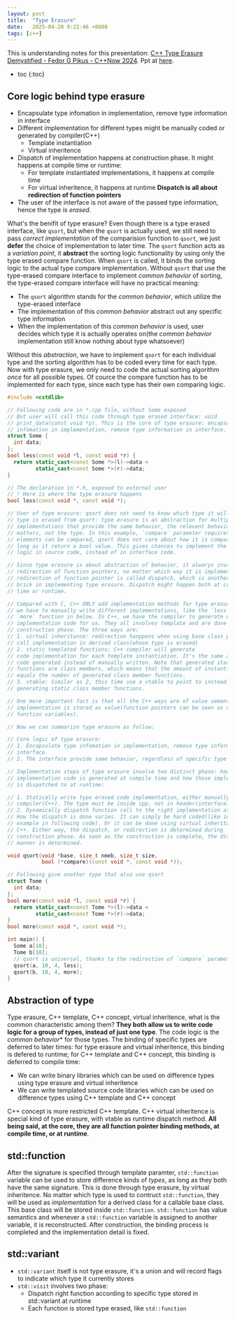 ```yaml
---
layout: post
title:  "Type Erasure"
date:   2025-04-20 9:22:46 +0800
tags: [c++]
---
```



This is understanding notes for this presentation: [C++ Type Erasure Demystified - Fedor G Pikus - C++Now 2024](https://www.youtube.com/watch?v=p-qaf6OS_f4). Ppt at [here](https://github.com/shan-weiqiang/shan-weiqiang.github.io/blob/main/assets/files/Cpp_Type_Erasure_Demystified.pdf).

* toc
{:toc}

## Core logic behind type erasure

- Encapsulate type infomation in implementation, remove type information in interface
- Different implementation for different types might be manually coded or generated by compiler(C++)
  - Template instantiation
  - Virtual inheritence
- Dispatch of implementation happens at construction phase. It might happens at compile time or runtime:
  - For template instantiated implementations, it happens at compile time
  - For virtual inheritence, it happens at runtime
  **Dispatch is all about redirection of function pointers**
- The user of the interface is not aware of the passed type information, hence the type is *erased*. 

What's the benifit of type erasure? Even though there is a type erased interface, like `qsort`, but when the `qsort` is actually used, we still need to pass *correct implementation* of the comparision function to `qsort`, we just **defer** the choice of implementation to later time. The `qsort` function acts as a *variation point*, it **abstract** the sorting logic functionality by using only the type erased compare function. When `qsort` is called, it binds the sorting logic to the actual type compare implementation. Without `qsort` that use the type-erased compare interface to implement *common behavior* of sorting, the type-erased compare interface will have no practical meaning:

- The `qsort` algorithm stands for the *common behavior*, which utilize the type-erased interface
- The implementation of this *common behavior* abstract out any specific type information
- When the implementation of this *common behavior* is used, user decides which type it is actually operates on(the *common behavior* implementation still know nothing about type whatsoever)

Without this *abstraction*, we have to implement `qsort` for each individual type and the sorting algorithm has to be coded every time for each type. Now with type erasure, we only need to code the actual sorting algorithm *once* for all possible types. Of cource the compare function has to be implemented for each type, since each type has their own comparing logic. 

```cpp
#include <cstdlib>

// Following code are in *.cpp file, without Some exposed
// But user will call this code through type erased interface: void
// print_data(const void *p). This is the core of type erasure: encapsulate type
// infomation in implementation, remove type information in interface.
struct Some {
  int data;
};
bool less(const void *l, const void *r) {
  return static_cast<const Some *>(l)->data <
         static_cast<const Some *>(r)->data;
}

// The declaration in *.h, exposed to external user
// ! Here is where the type erasure happens
bool less(const void *, const void *);

// User of type erasure: qsort does not need to know which type it will sort,
// type is erased from qsort: type erasure is an abstraction for multiple
// implementations that provide the same behavior, the relevent behavior is what
// matters, not the type. In this example, `compare` parameter requires that two
// elements can be compared, qsort does not care about how it is compared, as
// long as it return a bool value. This gives chances to implement the compare
// logic in source code, instead of in interface code.

// Since type erasure is about abstraction of behavior, it alwarys involve
// redirection of function pointers, no matter which way it is implemented. This
// redirection of function pointer is called dispatch, which is another core
// brick in implementing type erasure. Dispatch might happen both at compile
// time or runtime.

// Compared with C, C++ ONLY add implementation methods for type erasure. In C,
// we have to manually write different implementations, like the `less` and
// `more` function in below. In C++, we have the compiler to generate different
// implementation code for us. They all involves template and are done at
// construction phase. The three ways are:
// 1. virtual inheritance: redirection hanppens when using base class pointer to
// call implementation in derived class(whose type is erased)
// 2. static templated functions: C++ compiler will generate
// code implementation for each template instantiation. It's the same as C, but
// code generated instead of manually written. Note that generated static
// functions are class members, which means that the amount of instantiations
// equals the number of generated class member functions.
// 3. vtable: Similar as 2, this time use a vtable to point to instead of
// generating static class member functions.

// One more important fact is that all the C++ ways are of value semantics. The
// implementation is stored as value(function pointers can be seen as value of
// function variables).

// Now we can summarize type erasure as follow:

// Core logic of type erasure:
// 1. Encapsulate type infomation in implementation, remove type information in
// interface.
// 2. The interface provide same behavior, regardless of specific type

// Implementation steps of type erasure involve two distinct phase: how
// implementation code is generated at compile time and how those implementation
// is dispatched to at runtime:

// 1. Statically write type erased code implementation, either manually, or by
// compiler(C++). The type must be inside cpp, not in header(interface)
// 2. Dynamically dispatch function call to the right implementation at runtime.
// How the dispatch is done varies. It can simply be hard coded(like in C qsort
// example in following code). Or it can be done using virtual inheritance in
// C++. Either way, the dispatch, or redirection is determined during
// construction phase. As soon as the construction is complete, the dispatch
// manner is determined.

void qsort(void *base, size_t nmeb, size_t size,
           bool (*compare)(const void *, const void *));

// Following give another type that also use qsort
struct Tome {
  int data;
};
bool more(const void *l, const void *r) {
  return static_cast<const Tome *>(l)->data <
         static_cast<const Tome *>(r)->data;
}
bool more(const void *, const void *);

int main() {
  Some a[10];
  Tome b[10];
  // qsort is universal, thanks to the redirection of `compare` parameter
  qsort(a, 10, 4, less);
  qsort(b, 10, 4, more);
}
```

## Abstraction of type

Type erasure, C++ template, C++ concept, virtual inheritence, what is the common characteristic among them?  **They both allow us to write code logic for a group of types, instead of just one type**. The code logic is the *common behavior** for those types. The binding of specific types are deferred to later times: for type erasure and virtual inheritence, this binding is defered to runtime; for C++ template and C++ concept, this binding is deferred to compile time:

- We can write binary libraries which can be used on difference types using type erasure and virtual inheritence
- We can write templated source code libraries which can be used on difference types using C++ template and C++ concept

C++ concept is more restricted C++ template. C++ virtual inheritence is special kind of type erasure, with vtable as runtime dispatch method. **All being said, at the core, they are all function pointer binding methods, at compile time, or at runtime**.


## std::function

After the signature is specified through template paramter, `std::function` variable can be used to store difference kinds of *types*, as long as they both have the same signature. This is done through type erasure, by virtual inheritence. No matter which type is used to contruct `std::function`, they will be used as *implementation* for a derived class for a callable base class. This base class will be stored inside `std::function`.  `std::function` has value semantics and whenever a `std::function` variable is assigned to another variable, it is reconstructed. After construction, the binding process is completed and the implementation detail is fixed.


## std::variant

- `std::variant` itself is not type erasure, it's a union and will record flags to indicate which type it currently stores
- `std::visit` involves two phase:
  - Dispatch right function according to specific type stored in std::variant at runtime
  - Each function is stored type erased, like `std::function`
